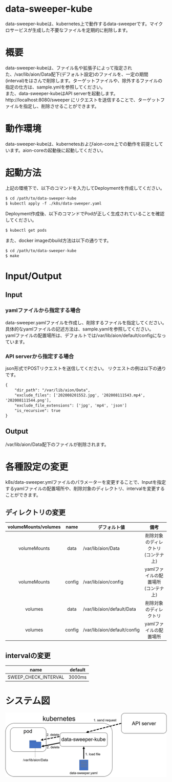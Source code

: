 # data-sweeper-kube
data-sweeper-kubeは、kubernetes上で動作するdata-sweeperです。マイクロサービスが生成した不要なファイルを定期的に削除します。
# 概要
data-sweeper-kubeは、ファイル名や拡張子によって指定された、/var/lib/aion/Data配下(デフォルト設定)のファイルを、一定の期間(interval)をはさんで削除します。ターゲットファイルや、除外するファイルの指定の仕方は、sample.ymlを参照してください。  
また、data-sweeper-kubeはAPI serverを起動します。http://localhost:8080/sweeper にリクエストを送信することで、ターゲットファイルを指定し、削除させることができます。
# 動作環境
data-sweeper-kubeは、kubernetesおよびaion-core上での動作を前提としています。aion-coreの起動後に起動してください。
# 起動方法
上記の環境下で、以下のコマンドを入力してDeploymentを作成してください。
```
$ cd /path/to/data-sweeper-kube
$ kubectl apply -f ./k8s/data-sweeper.yaml
```
Deployment作成後、以下のコマンドでPodが正しく生成されていることを確認してください。
```
$ kubectl get pods
```
また、docker imageのbuild方法は以下の通りです。
```
$ cd /path/to/data-sweeper-kube
$ make
```
# Input/Output
## Input
### yamlファイルから指定する場合
data-sweeper.yamlファイルを作成し、削除するファイルを指定してください。
具体的なyamlファイルの記述方法は、sample.yamlを参照してください。  
yamlファイルの配置場所は、デフォルトでは/var/lib/aion/default/configになっています。
### API serverから指定する場合
json形式でPOSTリクエストを送信してください。
リクエストの例は以下の通りです。
```
{
    "dir_path": "/var/lib/aion/Data",
    "exclude_files": ['202008201552.jpg', '202008111543.mp4', '202008111544.png'],
    "exclude_file_extensions": ['jpg', 'mp4', 'json']
    "is_recursive": true
}
```
## Output
/var/lib/aion/Data配下のファイルが削除されます。
# 各種設定の変更
k8s/data-sweeper.ymlファイルのパラメーターを変更することで、Inputを指定するyamlファイルの配置場所や、削除対象のディレクトリ、intervalを変更することができます。
## ディレクトリの変更
| volumeMounts/volumes | name   | デフォルト値                 | 備考                                   | 
| :------------------: | :----: | ---------------------------- | :------------------------------------: | 
| volumeMounts         | data   | /var/lib/aion/Data           | 削除対象のディレクトリ　(コンテナ上)     | 
| volumeMounts         | config | /var/lib/aion/config         | yamlファイルの配置場所　(コンテナ上) | 
| volumes              | data   | /var/lib/aion/default/Data   | 削除対象のディレクトリ                 | 
| volumes              | config | /var/lib/aion/default/config | yamlファイルの配置場所                 | 

## intervalの変更
| name                 | default | 
| :------------------: | :-----: | 
| SWEEP_CHECK_INTERVAL | 3000ms    | 
# システム図
![system_image](./document/data-sweeper-kube.png)
